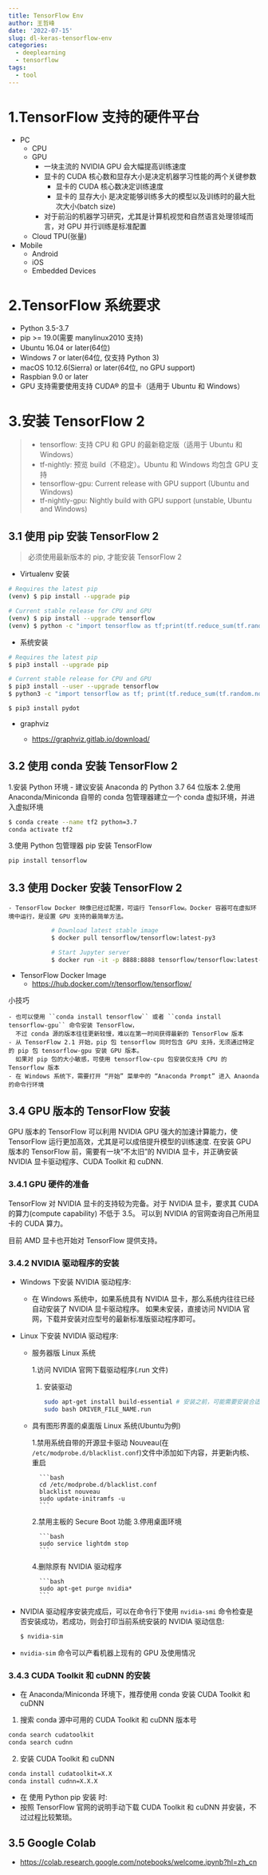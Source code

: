 ```yaml
---
title: TensorFlow Env
author: 王哲峰
date: '2022-07-15'
slug: dl-keras-tensorflow-env
categories:
  - deeplearning
  - tensorflow
tags:
  - tool
---
```




# 1.TensorFlow 支持的硬件平台

* PC
    - CPU
    - GPU
        - 一块主流的 NVIDIA GPU 会大幅提高训练速度
        - 显卡的 CUDA 核心数和显存大小是决定机器学习性能的两个关键参数
            - 显卡的 CUDA 核心数决定训练速度
            - 显卡的 显存大小 是决定能够训练多大的模型以及训练时的最大批次大小(batch size)
        - 对于前沿的机器学习研究，尤其是计算机视觉和自然语言处理领域而言，对 GPU 并行训练是标准配置
    - Cloud TPU(张量)
* Mobile
    - Android 
    - iOS
    - Embedded Devices


# 2.TensorFlow 系统要求

* Python 3.5-3.7
* pip >= 19.0(需要 manylinux2010 支持)
* Ubuntu 16.04 or later(64位)
* Windows 7 or later(64位, 仅支持 Python 3)
* macOS 10.12.6(Sierra) or later(64位, no GPU support)
* Raspbian 9.0 or later
* GPU 支持需要使用支持 CUDA® 的显卡（适用于 Ubuntu 和 Windows）

# 3.安装 TensorFlow 2

> * tensorflow: 支持 CPU 和 GPU 的最新稳定版（适用于 Ubuntu 和 Windows）
> * tf-nightly: 预览 build（不稳定）。Ubuntu 和 Windows 均包含 GPU 支持
> * tensorflow-gpu: Current release with GPU support (Ubuntu and Windows)
> * tf-nightly-gpu: Nightly build with GPU support (unstable, Ubuntu and Windows)

## 3.1 使用 pip 安装 TensorFlow 2

> 必须使用最新版本的 pip, 才能安装 TensorFlow 2

* Virtualenv 安装 

```bash        
# Requires the latest pip
(venv) $ pip install --upgrade pip

# Current stable release for CPU and GPU
(venv) $ pip install --upgrade tensorflow
(venv) $ python -c "import tensorflow as tf;print(tf.reduce_sum(tf.random.normal([1000, 1000])))"
```

* 系统安装

```bash
# Requires the latest pip
$ pip3 install --upgrade pip

# Current stable release for CPU and GPU
$ pip3 install --user --upgrade tensorflow
$ python3 -c "import tensorflow as tf; print(tf.reduce_sum(tf.random.normal([1000, 1000])))"
```

```bash
$ pip3 install pydot
```

- graphviz

    - https://graphviz.gitlab.io/download/


## 3.2 使用 conda 安装 TensorFlow 2

1.安装 Python 环境
    - 建议安装 Anaconda 的 Python 3.7 64 位版本
2.使用 Anaconda/Miniconda 自带的 conda 包管理器建立一个 conda 虚拟环境，并进入虚拟环境

```bash
$ conda create --name tf2 python=3.7
conda activate tf2
```

3.使用 Python 包管理器 pip 安装 TensorFlow

```bash
pip install tensorflow
```

## 3.3 使用 Docker 安装 TensorFlow 2

    - TensorFlow Docker 映像已经过配置，可运行 TensorFlow。Docker 容器可在虚拟环境中运行，是设置 GPU 支持的最简单方法。

```bash 
            # Download latest stable image
            $ docker pull tensorflow/tensorflow:latest-py3

            # Start Jupyter server
            $ docker run -it -p 8888:8888 tensorflow/tensorflow:latest-py3-jupyter
```


* TensorFlow Docker Image
  - https://hub.docker.com/r/tensorflow/tensorflow/


小技巧

    - 也可以使用 ``conda install tensorflow`` 或者 ``conda install tensorflow-gpu`` 命令安装 TensorFlow，
      不过 conda 源的版本往往更新较慢，难以在第一时间获得最新的 TensorFlow 版本
    - 从 TensorFlow 2.1 开始，pip 包 tensorflow 同时包含 GPU 支持，无须通过特定的 pip 包 tensorflow-gpu 安装 GPU 版本。
      如果对 pip 包的大小敏感，可使用 tensorflow-cpu 包安装仅支持 CPU 的 Tensorflow 版本
    - 在 Windows 系统下，需要打开 “开始” 菜单中的 “Anaconda Prompt” 进入 Anaonda 的命令行环境


## 3.4 GPU 版本的 TensorFlow 安装

GPU 版本的 TensorFlow 可以利用 NVIDIA GPU 强大的加速计算能力，使 TensorFlow 运行更加高效，尤其是可以成倍提升模型的训练速度.
在安装 GPU 版本的 TensorFlow 前，需要有一块“不太旧”的 NVIDIA 显卡，并正确安装 NVIDIA 显卡驱动程序、CUDA Toolkit 和 cuDNN.

### 3.4.1 GPU 硬件的准备

TensorFlow 对 NVIDIA 显卡的支持较为完备。对于 NVIDIA 显卡，要求其 CUDA 的算力(compute capability) 不低于 3.5。
可以到 NVIDIA 的官网查询自己所用显卡的 CUDA 算力。

目前 AMD 显卡也开始对 TensorFlow 提供支持。

### 3.4.2 NVIDIA 驱动程序的安装

* Windows 下安装 NVIDIA 驱动程序:

    - 在 Windows 系统中，如果系统具有 NVIDIA 显卡，那么系统内往往已经自动安装了 NVIDIA 显卡驱动程序。
      如果未安装，直接访问 NVIDIA 官网，下载并安装对应型号的最新标准版驱动程序即可。

* Linux 下安装 NVIDIA 驱动程序:

    - 服务器版 Linux 系统

        1.访问 NVIDIA 官网下载驱动程序(.run 文件)

        1. 安装驱动

            ```bash
            sudo apt-get install build-essential # 安装之前，可能需要安装合适的编译环境
            sudo bash DRIVER_FILE_NAME.run
            ```
    
    - 具有图形界面的桌面版 Linux 系统(Ubuntu为例)

        1.禁用系统自带的开源显卡驱动 Nouveau(在 ``/etc/modprobe.d/blacklist.conf``)文件中添加如下内容，并更新内核、重启

            ```bash
            cd /etc/modprobe.d/blacklist.conf
            blacklist nouveau
            sudo update-initramfs -u
            ```
            
        2.禁用主板的 Secure Boot 功能
        3.停用桌面环境

            ```bash
            sudo service lightdm stop
            ```

        4.删除原有 NVIDIA 驱动程序

            ```bash
            sudo apt-get purge nvidia*
            ```

- NVIDIA 驱动程序安装完成后，可以在命令行下使用 ``nvidia-smi`` 命令检查是否安装成功，若成功，则会打印当前系统安装的 NVIDIA 驱动信息:

    ```bash
    $ nvidia-sim
    ```
    
- ``nvidia-sim`` 命令可以产看机器上现有的 GPU 及使用情况

### 3.4.3 CUDA Toolkit 和 cuDNN 的安装

- 在 Anaconda/Miniconda 环境下，推荐使用 conda 安装 CUDA Toolkit 和 cuDNN

1. 搜索 conda 源中可用的 CUDA Toolkit 和 cuDNN 版本号

```bash
conda search cudatoolkit
conda search cudnn
```

2. 安装 CUDA Toolkit 和 cuDNN

```bash
conda install cudatoolkit=X.X
conda install cudnn=X.X.X
```

- 在 使用 Python pip 安装 时:
- 按照 TensorFlow 官网的说明手动下载 CUDA Toolkit 和 cuDNN 并安装，不过过程比较繁琐。

## 3.5 Google Colab

* https://colab.research.google.com/notebooks/welcome.ipynb?hl=zh_cn






